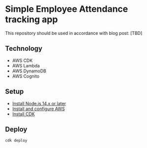 # Simple Employee Attendance tracking app
This repository should be used in accordance with blog post: [TBD]

## Technology
- AWS CDK
- AWS Lambda
- AWS DynamoDB
- AWS Cognito

## Setup
- [Install Node.js 14.x or later](https://nodejs.org/en/download/)
- [Install and configure AWS](https://www.serverless.com/framework/docs/providers/aws/guide/credentials/)
- [Install CDK](https://docs.aws.amazon.com/cdk/v2/guide/getting_started.html)

## Deploy
```
cdk deploy
```